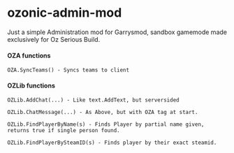 ozonic-admin-mod
================

Just a simple Administration mod for Garrysmod, sandbox gamemode made exclusively for Oz Serious Build.

<h4>OZA functions</h4>

`OZA.SyncTeams() - Syncs teams to client `

<h4>OZLib functions</h4>

`OZLib.AddChat(...) - Like text.AddText, but serversided `

`OZLib.ChatMessage(...) - As Above, but with OZA tag at start. `

`OZLib.FindPlayerByName(s) - Finds Player by partial name given, returns true if single person found.`

`OZLib.FindPlayerBySteamID(s) - Finds player by their exact steamid.`